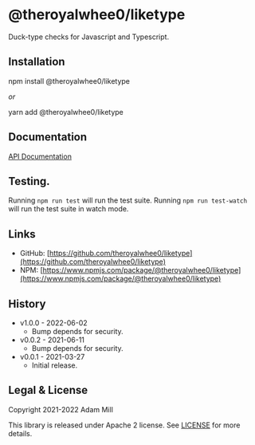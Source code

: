 # @theroyalwhee0/liketype
Duck-type checks for Javascript and Typescript.


## Installation
npm install @theroyalwhee0/liketype

*or*

yarn add @theroyalwhee0/liketype


## Documentation
[API Documentation](https://theroyalwhee0.github.io/liketype/)


## Testing.
Running ```npm run test``` will run the test suite. Running ```npm run test-watch``` will run the test suite in watch mode.


## Links
- GitHub: [https://github.com/theroyalwhee0/liketype](https://github.com/theroyalwhee0/liketype)
- NPM: [https://www.npmjs.com/package/@theroyalwhee0/liketype](https://www.npmjs.com/package/@theroyalwhee0/liketype)


## History
- v1.0.0 - 2022-06-02
  - Bump depends for security.
- v0.0.2 - 2021-06-11
  - Bump depends for security.
- v0.0.1 - 2021-03-27
  - Initial release.


## Legal & License
Copyright 2021-2022 Adam Mill

This library is released under Apache 2 license. See [LICENSE](https://github.com/theroyalwhee0/liketype/blob/master/LICENSE) for more details.
